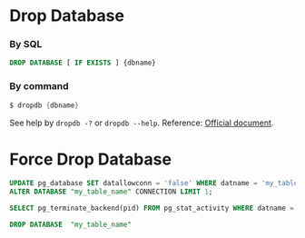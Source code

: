 # Drop Database

### By SQL

```sql
DROP DATABASE [ IF EXISTS ] {dbname}
```

### By command

```s
$ dropdb {dbname}
```

See help by `dropdb -?` or `dropdb --help`.
Reference: [Official document](https://www.postgresql.org/docs/9.3/app-dropdb.html).




# Force Drop Database

```sql
UPDATE pg_database SET datallowconn = 'false' WHERE datname = 'my_table_name';
ALTER DATABASE "my_table_name" CONNECTION LIMIT 1;

SELECT pg_terminate_backend(pid) FROM pg_stat_activity WHERE datname = 'my_table_name';

DROP DATABASE  "my_table_name"
```